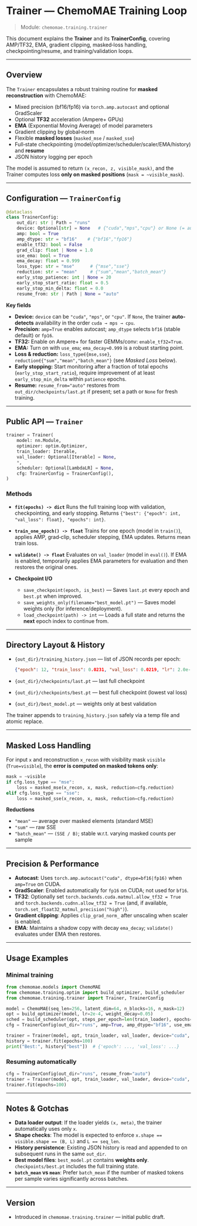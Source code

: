 # Trainer — ChemoMAE Training Loop

> Module: `chemomae.training.trainer`

This document explains the **Trainer** and its **TrainerConfig**, covering AMP/TF32, EMA, gradient clipping, masked‑loss handling, checkpointing/resume, and training/validation loops.

---

## Overview

The `Trainer` encapsulates a robust training routine for **masked reconstruction** with ChemoMAE:

* Mixed precision (bf16/fp16) via `torch.amp.autocast` and optional GradScaler
* Optional **TF32** acceleration (Ampere+
  GPUs)
* **EMA** (Exponential Moving Average) of model parameters
* Gradient clipping by global‑norm
* Flexible **masked losses** (`masked_mse` / `masked_sse`)
* Full‑state checkpointing (model/optimizer/scheduler/scaler/EMA/history) and **resume**
* JSON history logging per epoch

The model is assumed to return `(x_recon, z, visible_mask)`, and the Trainer computes loss **only on masked positions** (`mask = ~visible_mask`).

---

## Configuration — `TrainerConfig`

```python
@dataclass
class TrainerConfig:
    out_dir: str | Path = "runs"
    device: Optional[str] = None   # {"cuda","mps","cpu"} or None (= auto-detect)
    amp: bool = True
    amp_dtype: str = "bf16"    # {"bf16","fp16"}
    enable_tf32: bool = False
    grad_clip: float | None = 1.0
    use_ema: bool = True
    ema_decay: float = 0.999
    loss_type: str = "mse"      # {"mse","sse"}
    reduction: str = "mean"     # {"sum","mean","batch_mean"}
    early_stop_patience: int | None = 20
    early_stop_start_ratio: float = 0.5
    early_stop_min_delta: float = 0.0
    resume_from: str | Path | None = "auto"
```

**Key fields**

* **Device:** `device` can be `"cuda"`, `"mps"`, or `"cpu"`. If `None`, the trainer **auto-detects** availability in the order `cuda → mps → cpu`.
* **Precision:** `amp=True` enables autocast; `amp_dtype` selects `bf16` (stable default) or `fp16`.
* **TF32:** Enable on Ampere+ for faster GEMMs/conv: `enable_tf32=True`.
* **EMA:** Turn on with `use_ema`; `ema_decay≈0.999` is a robust starting point.
* **Loss & reduction:** `loss_type∈{mse,sse}`, `reduction∈{"sum","mean","batch_mean"}` (see *Masked Loss* below).
* **Early stopping:** Start monitoring after a fraction of total epochs (`early_stop_start_ratio`), require improvement of at least `early_stop_min_delta` within `patience` epochs.
* **Resume:** `resume_from="auto"` restores from `out_dir/checkpoints/last.pt` if present; set a path or `None` for fresh training.

---

## Public API — `Trainer`

```python
trainer = Trainer(
    model: nn.Module,
    optimizer: optim.Optimizer,
    train_loader: Iterable,
    val_loader: Optional[Iterable] = None,
    *,
    scheduler: Optional[LambdaLR] = None,
    cfg: TrainerConfig = TrainerConfig(),
)
```

### Methods

* **`fit(epochs) -> dict`**
  Runs the full training loop with validation, checkpointing, and early stopping.
  Returns `{"best": {"epoch": int, "val_loss": float}, "epochs": int}`.

* **`train_one_epoch() -> float`**
  Trains for one epoch (model in `train()`), applies AMP, grad‑clip, scheduler stepping, EMA updates. Returns mean train loss.

* **`validate() -> float`**
  Evaluates on `val_loader` (model in `eval()`). If EMA is enabled, temporarily applies EMA parameters for evaluation and then restores the original ones.

* **Checkpoint I/O**

  * `save_checkpoint(epoch, is_best)` — Saves `last.pt` every epoch and `best.pt` when improved.
  * `save_weights_only(filename="best_model.pt")` — Saves model weights only (for inference/deployment).
  * `load_checkpoint(path) -> int` — Loads a full state and returns the **next** epoch index to continue from.

---

## Directory Layout & History

* `{out_dir}/training_history.json` — list of JSON records per epoch:

  ```json
  {"epoch": 12, "train_loss": 0.0231, "val_loss": 0.0219, "lr": 2.0e-4}
  ```
* `{out_dir}/checkpoints/last.pt` — last full checkpoint
* `{out_dir}/checkpoints/best.pt` — best full checkpoint (lowest val loss)
* `{out_dir}/best_model.pt` — weights only at best validation

The trainer appends to `training_history.json` safely via a temp file and atomic replace.

---

## Masked Loss Handling

For input `x` and reconstruction `x_recon` with visibility mask `visible` (`True=visible`), the **error is computed on masked tokens only**:

```python
mask = ~visible
if cfg.loss_type == "mse":
    loss = masked_mse(x_recon, x, mask, reduction=cfg.reduction)
elif cfg.loss_type == "sse":
    loss = masked_sse(x_recon, x, mask, reduction=cfg.reduction)
```

**Reductions**

* `"mean"` — average over masked elements (standard MSE)
* `"sum"` — raw SSE
* `"batch_mean"` — `(SSE / B)`; stable w.r.t. varying masked counts per sample

---

## Precision & Performance

* **Autocast**: Uses `torch.amp.autocast("cuda", dtype=bf16|fp16)` when `amp=True` on CUDA.
* **GradScaler**: Enabled automatically for `fp16` on CUDA; not used for `bf16`.
* **TF32**: Optionally set `torch.backends.cuda.matmul.allow_tf32 = True` and `torch.backends.cudnn.allow_tf32 = True` (and, if available, `torch.set_float32_matmul_precision("high")`).
* **Gradient clipping**: Applies `clip_grad_norm_` after unscaling when scaler is enabled.
* **EMA**: Maintains a shadow copy with decay `ema_decay`; `validate()` evaluates under EMA then restores.

---

## Usage Examples

### Minimal training

```python
from chemomae.models import ChemoMAE
from chemomae.training.optim import build_optimizer, build_scheduler
from chemomae.training.trainer import Trainer, TrainerConfig

model = ChemoMAE(seq_len=256, latent_dim=64, n_blocks=16, n_mask=12)
opt = build_optimizer(model, lr=2e-4, weight_decay=0.05)
sched = build_scheduler(opt, steps_per_epoch=len(train_loader), epochs=100, warmup_epochs=5)
cfg = TrainerConfig(out_dir="runs", amp=True, amp_dtype="bf16", use_ema=True, loss_type="mse", reduction="mean")

trainer = Trainer(model, opt, train_loader, val_loader, device="cuda", scheduler=sched, cfg=cfg)
history = trainer.fit(epochs=100)
print("Best:", history["best"])  # {'epoch': ..., 'val_loss': ...}
```

### Resuming automatically

```python
cfg = TrainerConfig(out_dir="runs", resume_from="auto")
trainer = Trainer(model, opt, train_loader, val_loader, device="cuda", scheduler=sched, cfg=cfg)
trainer.fit(epochs=100)
```

---

## Notes & Gotchas

* **Data loader output**: If the loader yields `(x, meta)`, the trainer automatically uses only `x`.
* **Shape checks**: The model is expected to enforce `x.shape == visible.shape == (B, L)` and `L == seq_len`.
* **History persistence**: Existing JSON history is read and appended to on subsequent runs in the same `out_dir`.
* **Best model files**: `best_model.pt` contains **weights only**. `checkpoints/best.pt` includes the full training state.
* **`batch_mean` vs `mean`**: Prefer `batch_mean` if the number of masked tokens per sample varies significantly across batches.

---

## Version

* Introduced in `chemomae.training.trainer` — initial public draft.